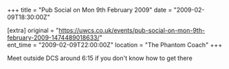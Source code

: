 +++
title = "Pub Social on Mon 9th February 2009"
date = "2009-02-09T18:30:00Z"

[extra]
original = "https://uwcs.co.uk/events/pub-social-on-mon-9th-february-2009-1474489018633/"    
ent_time = "2009-02-09T22:00:00Z"
location = "The Phantom Coach"
+++

Meet outside DCS around 6:15 if you don't know how to get there

